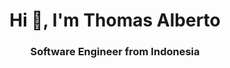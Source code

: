 <h1 align="center">Hi 👋, I'm Thomas Alberto</h1>
<h3 align="center">Software Engineer from Indonesia</h3>
